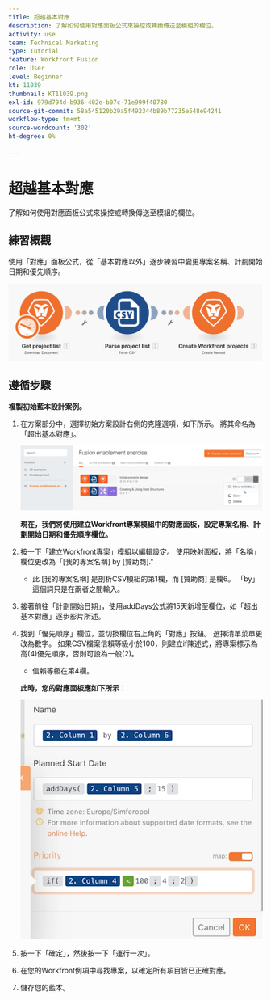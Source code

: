 ```yaml
---
title: 超越基本對應
description: 了解如何使用對應面板公式來操控或轉換傳送至模組的欄位。
activity: use
team: Technical Marketing
type: Tutorial
feature: Workfront Fusion
role: User
level: Beginner
kt: 11039
thumbnail: KT11039.png
exl-id: 979d794d-b936-402e-b07c-71e999f40780
source-git-commit: 58a545120b29a5f492344b89b77235e548e94241
workflow-type: tm+mt
source-wordcount: '302'
ht-degree: 0%

---
```


# 超越基本對應

了解如何使用對應面板公式來操控或轉換傳送至模組的欄位。

## 練習概觀

使用「對應」面板公式，從「基本對應以外」逐步練習中變更專案名稱、計劃開始日期和優先順序。

![超出基本映射映像1](../12-exercises/assets/beyond-basic-mapping-walkthrough-1.png)

## 遵循步驟

**複製初始藍本設計案例。**

1. 在方案部分中，選擇初始方案設計右側的克隆選項，如下所示。 將其命名為「超出基本對應」。

   ![超出基本映射映像2](../12-exercises/assets/beyond-basic-mapping-walkthrough-2.png)

   **現在，我們將使用建立Workfront專案模組中的對應面板，設定專案名稱、計劃開始日期和優先順序欄位。**

1. 按一下「建立Workfront專案」模組以編輯設定。 使用映射面板，將「名稱」欄位更改為「[我的專案名稱] by [贊助商].&quot;

   + 此 [我的專案名稱] 是剖析CSV模組的第1欄，而 [贊助商] 是欄6。 「by」這個詞只是在兩者之間輸入。

1. 接著前往「計劃開始日期」，使用addDays公式將15天新增至欄位，如「超出基本對應」逐步影片所述。
1. 找到「優先順序」欄位，並切換欄位右上角的「對應」按鈕。 選擇清單菜單更改為數字。 如果CSV檔案信賴等級小於100，則建立if陳述式，將專案標示為高(4)優先順序，否則可設為一般(2)。

   + 信賴等級在第4欄。

   **此時，您的對應面板應如下所示：**

   ![超出基本映射影像3](../12-exercises/assets/beyond-basic-mapping-walkthrough-3.png)

1. 按一下「確定」，然後按一下「運行一次」。
1. 在您的Workfront例項中尋找專案，以確定所有項目皆已正確對應。
1. 儲存您的藍本。
